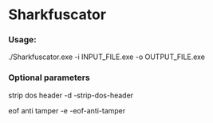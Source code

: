 # Sharkfuscator

### Usage:
./Sharkfuscator.exe -i INPUT_FILE.exe -o OUTPUT_FILE.exe

### Optional parameters
strip dos header
-d -strip-dos-header

eof anti tamper
-e -eof-anti-tamper
